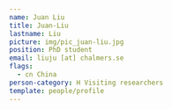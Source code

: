 ```yaml
---
name: Juan Liu
title: Juan-Liu
lastname: Liu
picture: img/pic_juan-liu.jpg
position: PhD student
email: liuju [at] chalmers.se
flags:
  - cn China
person-category: H Visiting researchers
template: people/profile
---
```

